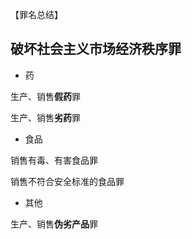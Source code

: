 【罪名总结】

## 破坏社会主义市场经济秩序罪

- 药

生产、销售**假药**罪

生产、销售**劣药**罪

- 食品

销售有毒、有害食品罪

销售不符合安全标准的食品罪

- 其他

生产、销售**伪劣产品**罪

